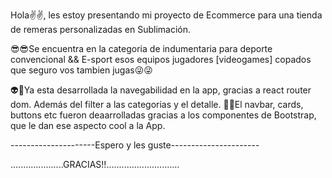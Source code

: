 Hola✌✌, les estoy presentando mi proyecto de Ecommerce
para una tienda de remeras personalizadas en Sublimación.

😎😎Se encuentra en la categoria de indumentaria para deporte convencional
&& E-sport esos equipos jugadores [videogames] copados que seguro vos tambien jugas😜😜


👽🍺Ya esta desarrollada la navegabilidad en la app, gracias a react router dom.
Además del filter a las categorias y el detalle.
💅💅El navbar, cards, buttons etc fueron deaarrolladas gracias a los componentes de  Bootstrap, que le dan ese aspecto cool a la App.


---------------------Espero y les guste----------------------


.....................GRACIAS!!.............................
